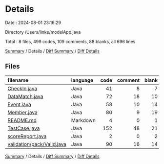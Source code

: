 # Details

Date : 2024-08-01 23:16:29

Directory /Users/linke/modelApp.java

Total : 8 files,  499 codes, 109 comments, 88 blanks, all 696 lines

[Summary](results.md) / Details / [Diff Summary](diff.md) / [Diff Details](diff-details.md)

## Files
| filename | language | code | comment | blank | total |
| :--- | :--- | ---: | ---: | ---: | ---: |
| [CheckIn.java](/CheckIn.java) | Java | 41 | 8 | 7 | 56 |
| [DataMatch.java](/DataMatch.java) | Java | 72 | 18 | 10 | 100 |
| [Event.java](/Event.java) | Java | 58 | 10 | 14 | 82 |
| [Member.java](/Member.java) | Java | 80 | 9 | 19 | 108 |
| [README.md](/README.md) | Markdown | 4 | 0 | 1 | 5 |
| [TestCase.java](/TestCase.java) | Java | 152 | 48 | 21 | 221 |
| [scoreReport.java](/scoreReport.java) | Java | 2 | 0 | 2 | 4 |
| [validation/pack/Valid.java](/validation/pack/Valid.java) | Java | 90 | 16 | 14 | 120 |

[Summary](results.md) / Details / [Diff Summary](diff.md) / [Diff Details](diff-details.md)